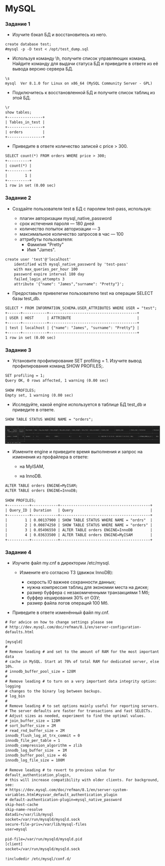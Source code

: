 # MySQL

### Задание 1
- Изучите бэкап БД и восстановитесь из него.

```
create database test;
#mysql -p -D test < /opt/test_dump.sql
```
- Используя команду \h, получите список управляющих команд. Найдите команду для выдачи статуса БД и приведите в ответе из её вывода версию сервера БД.
```
\s
mysql  Ver 8.1.0 for Linux on x86_64 (MySQL Community Server - GPL)
```

- Подключитесь к восстановленной БД и получите список таблиц из этой БД.
```
\r
show tables;
+----------------+
| Tables_in_test |
+----------------+
| orders         |
+----------------+
```

- Приведите в ответе количество записей с price > 300.
```
SELECT count(*) FROM orders WHERE price > 300;
+----------+
| count(*) |
+----------+
|        1 |
+----------+
1 row in set (0.00 sec)
```

### Задание 2
- Создайте пользователя test в БД c паролем test-pass, используя:

     - плагин авторизации mysql_native_password
     - срок истечения пароля — 180 дней
     - количество попыток авторизации — 3
     - максимальное количество запросов в час — 100
     - аттрибуты пользователя:
        - Фамилия "Pretty"
        - Имя "James".

```
create user 'test'@'localhost' 
    identified with mysql_native_password by 'test-pass' 
    with max_queries_per_hour 100
    password expire interval 180 day 
    failed_login_attempts 3 
    attribute '{"name": "James","surname": "Pretty"}';
```
- Предоставьте привелегии пользователю test на операции SELECT базы test_db.
```
SELECT * FROM INFORMATION_SCHEMA.USER_ATTRIBUTES WHERE USER = "test";
+------+-----------+----------------------------------------+
| USER | HOST      | ATTRIBUTE                              |
+------+-----------+----------------------------------------+
| test | localhost | {"name": "James", "surname": "Pretty"} |
+------+-----------+----------------------------------------+
1 row in set (0.00 sec)
```

### Задание 3
- Установите профилирование SET profiling = 1. Изучите вывод профилирования команд SHOW PROFILES;.
```
SET profiling = 1;
Query OK, 0 rows affected, 1 warning (0.00 sec)

SHOW PROFILES;
Empty set, 1 warning (0.00 sec)
```

- Исследуйте, какой engine используется в таблице БД test_db и приведите в ответе.
```
SHOW TABLE STATUS WHERE NAME = "orders";
```
<p align="center">
  <img width="900" height="" src="./assets/db_03_01.png">
</p>

- Измените engine и приведите время выполнения и запрос на изменения из профайлера в ответе:

    - на MyISAM,

    - на InnoDB.

```
ALTER TABLE orders ENGINE=MyISAM;
ALTER TABLE orders ENGINE=InnoDB;

SHOW PROFILES;
+----------+------------+-----------------------------------------+
| Query_ID | Duration   | Query                                   |
+----------+------------+-----------------------------------------+
|        1 | 0.00137900 | SHOW TABLE STATUS WHERE NAME = "ordrs"  |
|        2 | 0.00874250 | SHOW TABLE STATUS WHERE NAME = "orders" |
|        3 | 0.05496550 | ALTER TABLE orders ENGINE=InnoDB        |
|        4 | 0.03633500 | ALTER TABLE orders ENGINE=MyISAM        |
+----------+------------+-----------------------------------------+
```
### Задание 4
- Изучите файл my.cnf в директории /etc/mysql.

    - Измените его согласно ТЗ (движок InnoDB):

        - скорость IO важнее сохранности данных;
        - нужна компрессия таблиц для экономии места на диске;
        - размер буффера с незакомиченными транзакциями 1 Мб;
        - буффер кеширования 30% от ОЗУ;
        - размер файла логов операций 100 Мб.

- Приведите в ответе изменённый файл my.cnf.

```
# For advice on how to change settings please see
# http://dev.mysql.com/doc/refman/8.1/en/server-configuration-defaults.html

[mysqld]
#
# Remove leading # and set to the amount of RAM for the most important data
# cache in MySQL. Start at 70% of total RAM for dedicated server, else 10%.
# innodb_buffer_pool_size = 128M
#
# Remove leading # to turn on a very important data integrity option: logging
# changes to the binary log between backups.
# log_bin
#
# Remove leading # to set options mainly useful for reporting servers.
# The server defaults are faster for transactions and fast SELECTs.
# Adjust sizes as needed, experiment to find the optimal values.
# join_buffer_size = 128M
# sort_buffer_size = 2M
# read_rnd_buffer_size = 2M
innodb_flush_log_at_trx_commit = 0
innodb_file_per_table = 1
innodb_compression_algorithm = zlib
innodb_log_buffer_size	= 1M
innodb_buffer_pool_size = 4G
innodb_log_file_size = 100M

# Remove leading # to revert to previous value for default_authentication_plugin,
# this will increase compatibility with older clients. For background, see:
# https://dev.mysql.com/doc/refman/8.1/en/server-system-variables.html#sysvar_default_authentication_plugin
# default-authentication-plugin=mysql_native_password
skip-host-cache
skip-name-resolve
datadir=/var/lib/mysql
socket=/var/run/mysqld/mysqld.sock
secure-file-priv=/var/lib/mysql-files
user=mysql

pid-file=/var/run/mysqld/mysqld.pid
[client]
socket=/var/run/mysqld/mysqld.sock

!includedir /etc/mysql/conf.d/
```
